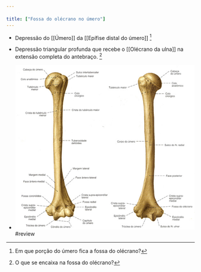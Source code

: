 ```yaml
---

title: ["Fossa do olécrano no úmero"]
---
```

+ Depressão do [[Úmero]] da [[Epífise distal do úmero]] [^800605]

[^800605]: Em que porção do úmero fica a fossa do olécrano?

+ Depressão triangular profunda que recebe o [[Olécrano da ulna]] na extensão completa do antebraço. [^17722]

[^17722]: O que se encaixa na fossa do olécrano?

+ ![Pasted image 20210412153851.png](Pasted%20image%2020210412153851.png)
#review 

